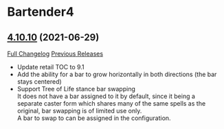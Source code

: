 # Bartender4

## [4.10.10](https://github.com/Nevcairiel/Bartender4/tree/4.10.10) (2021-06-29)
[Full Changelog](https://github.com/Nevcairiel/Bartender4/compare/4.10.9...4.10.10) [Previous Releases](https://github.com/Nevcairiel/Bartender4/releases)

- Update retail TOC to 9.1  
- Add the ability for a bar to grow horizontally in both directions (the bar stays centered)  
- Support Tree of Life stance bar swapping  
    It does not have a bar assigned to it by default, since it being a  
    separate caster form which shares many of the same spells as the  
    original, bar swapping is of limited use only.  
    A bar to swap to can be assigned in the configuration.  
